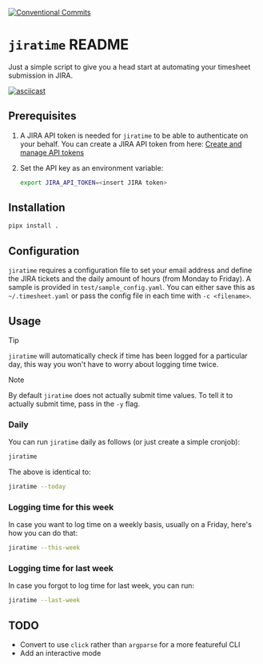[![Conventional Commits](https://img.shields.io/badge/Conventional%20Commits-1.0.0-%23FE5196?logo=conventionalcommits&logoColor=white)](https://conventionalcommits.org)

# `jiratime` README

Just a simple script to give you a head start at automating your timesheet
submission in JIRA.

[![asciicast](https://asciinema.org/a/MWVw0e8B1GCWrml2UuqF0EkXa.svg)](https://asciinema.org/a/MWVw0e8B1GCWrml2UuqF0EkXa)

## Prerequisites

1.  A JIRA API token is needed for `jiratime` to be able to authenticate on
    your behalf. You can create a JIRA API token from here: [Create and manage
    API tokens](https://id.atlassian.com/manage-profile/security/api-tokens)
2.  Set the API key as an environment variable:

    ```sh
    export JIRA_API_TOKEN=<insert JIRA token>
    ```

## Installation

```sh
pipx install .
```

## Configuration

`jiratime` requires a configuration file to set your email address and define
the JIRA tickets and the daily amount of hours (from Monday to Friday). A
sample is provided in `test/sample_config.yaml`. You can either save this as
`~/.timesheet.yaml` or pass the config file in each time with `-c <filename>`.

## Usage

> [!TIP]
> `jiratime` will automatically check if time has been logged for a particular
> day, this way you won't have to worry about logging time twice.

> [!NOTE]
> By default `jiratime` does not actually submit time values. To tell it to
> actually submit time, pass in the `-y` flag.

### Daily

You can run `jiratime` daily as follows (or just create a simple cronjob):

```sh
jiratime
```

The above is identical to:

```sh
jiratime --today
```

### Logging time for this week

In case you want to log time on a weekly basis, usually on a Friday, here's how
you can do that:

```sh
jiratime --this-week
```

### Logging time for last week

In case you forgot to log time for last week, you can run:

```sh
jiratime --last-week
```

## TODO

-   Convert to use `click` rather than `argparse` for a more featureful CLI
-   Add an interactive mode

